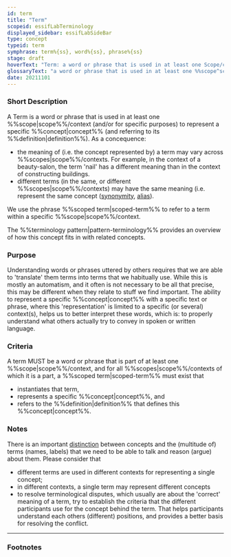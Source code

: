 ```yaml
---
id: term
title: "Term"
scopeid: essifLabTerminology
displayed_sidebar: essifLabSideBar
type: concept
typeid: term
symphrase: term%{ss}, word%{ss}, phrase%{ss}
stage: draft
hoverText: "Term: a word or phrase that is used in at least one Scope/context to represent a specific Concept (and referring to its Definition)."
glossaryText: "a word or phrase that is used in at least one %%scope^scope%%/context to represent a specific %%concept^concept%% (and referring to its %%definition^definition%%)."
date: 20211101
---
```


### Short Description
A Term is a word or phrase that is used in at least one %%scope|scope%%/context (and/or for specific purposes) to represent a specific %%concept|concept%% (and referring to its %%definition|definition%%). As a concequence:
- the meaning of (i.e. the concept represented by) a term may vary across %%scopes|scope%%/contexts. For example, in the context of a beauty-salon, the term 'nail' has a different meaning than in the context of constructing buildings.
- different terms (in the same, or different %%scopes|scope%%/contexts) may have the same meaning (i.e. represent the same concept ([synonymity](https://en.wikipedia.org/wiki/Synonym), [alias](https://www.merriam-webster.com/dictionary/alias)).

We use the phrase %%scoped term|scoped-term%% to refer to a term within a specific %%scope|scope%%/context.

The %%terminology pattern|pattern-terminology%% provides an overview of how this concept fits in with related concepts.

### Purpose
Understanding words or phrases uttered by others requires that we are able to 'translate' them terms into terms that we habitually use. While this is mostly an automatism, and it often is not necessary to be all that precise, this may be different when they relate to stuff we find important. The ability to represent a specific %%concept|concept%% with a specific text or phrase, where this 'representation' is limited to a specific (or several) context(s), helps us to better interpret these words, which is: to properly understand what others actually try to convey in spoken or written language.

### Criteria
A term MUST be a word or phrase that is part of at least one %%scope|scope%%/context, and for all %%scopes|scope%%/contexts of which it is a part, a %%scoped term|scoped-term%% must exist that
- instantiates that term,
- represents a specific %%concept|concept%%, and
- refers to the %%definition|definition%% that defines this %%concept|concept%%.

### Notes
There is an important [distinction](https://simple.wikipedia.org/wiki/Concept) between concepts and the (multitude of) terms (names, labels) that we need to be able to talk and reason (argue) about them. Please consider that

* different terms are used in different contexts for representing a single concept;
* in different contexts, a single term may represent different concepts
* to resolve terminological disputes, which usually are about the 'correct' meaning of a term, try to establish the criteria that the different participants use for the concept behind the term. That helps participants understand each others (different) positions, and provides a better basis for resolving the conflict.

---
### Footnotes

[^1]: WikiPedia has a concise [explanation of concepts](https://en.wikipedia.org/wiki/Concept). We use the term 'concept' as a [mental representation](https://en.wikipedia.org/wiki/Mental_representation).

[^2]: For the difference between 'Concept' and 'Term', see https://simple.wikipedia.org/wiki/Concept.
